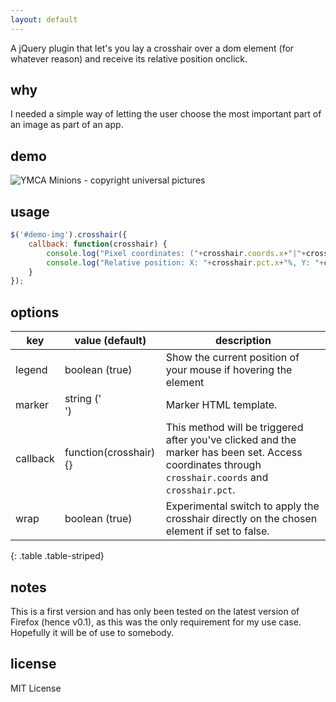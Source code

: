 ```yaml
---
layout: default
---
```

A jQuery plugin that let's you lay a crosshair over a dom element (for whatever reason) and receive its relative position onclick.

## why
I needed a simple way of letting the user choose the most important part of an image as part of an app.

## demo
<img id="demo-img" src="http://eschmar.github.io/crosshair.js/images/minions-ymca.jpg" alt="YMCA Minions - copyright universal pictures">

## usage
~~~ javascript
$('#demo-img').crosshair({
    callback: function(crosshair) {
        console.log("Pixel coordinates: ("+crosshair.coords.x+"|"+crosshair.coords.y+")");
        console.log("Relative position: X: "+crosshair.pct.x+"%, Y: "+crosshair.pct.y+"%");
    }
});
~~~

## options
key|value (default)|description
---|---|---
legend|boolean (true)|Show the current position of your mouse if hovering the element
marker|string ('<div class="crosshair-marker"></div>')|Marker HTML template.
callback|function(crosshair){}|This method will be triggered after you've clicked and the marker has been set. Access coordinates through `crosshair.coords` and  `crosshair.pct`.
wrap|boolean (true)|Experimental switch to apply the crosshair directly on the chosen element if set to false.
{: .table .table-striped}

## notes
This is a first version and has only been tested on the latest version of Firefox (hence v0.1), as this was the only requirement for my use case. Hopefully it will be of use to somebody.

## license
MIT License
